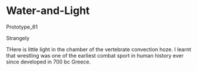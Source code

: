 # Water-and-Light
Prototype_θ1

Strangely

THere is little light in the chamber of the vertebrate convection hoze. I learnt that wrestling was one of the earliest combat sport in human history ever since developed in 700 bc Greece.
